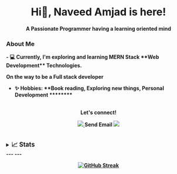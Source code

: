 <!-- - 👋 Hi, I’m @Naveed-Amjad
- 👀 I’m interested in Web development. currently I'm working in MERN stack.
- 🌱 I’m currently learning backend development.
- 💞️ I’m looking to collaborate on web developemnt technologies.
- 📫 Ask me anything related to the technologies I'm working in, I will be more than happy to help.
-    You can reach me at email, naveedamjad1620@gmail.com or Linked https://www.linkedin.com/in/naveed-amjad-53897717b/.
 -->
 <h1 align="center">Hi👋, Naveed Amjad is here!</h1>
<h4 align="center">A Passionate <b>Programmer<b> having a learning oriented mind</h4>
<h3>About Me</h3>
- 💻 Currently, I'm exploring and learning MERN Stack **Web Development** Technologies.
<!---

--->
<!-- - 📝 I'm regularly writing articles about Techonology & Personal Development on [Medium](https://talhatariq-tt.medium.com/) -->
On the way to be a Full stack developer

- ✨ Hobbies: **Book reading, Exploring new things, Personal Development ********<br><br>
<!-- - ✨ Hobbies: **Teaching, Book reading, Blogging, and Overthinking**<br><br> -->
<!-- ![Talha](https://komarev.com/ghpvc/?username=TT-talhatariq&style=flat-square) -->


<div align="center">
<p align="center">Let's connect!</p>
<a href="https://www.linkedin.com/in/naveed-amjad-53897717b/">
    <img src="https://img.shields.io/badge/linkedin-%230077B5.svg?&style=for-the-badge&logo=linkedin&logoColor=white" />
</a>
<!-- <a href="https://web.facebook.com/profile.php?id=100027270442218">
    <img src="https://img.shields.io/badge/Facebook-1877F2?style=for-the-badge&logo=facebook&logoColor=white" />
</a> -->
<!-- <a href="https://twitter.com/Talha_Tariq_TT/">
    <img src="https://img.shields.io/badge/Twitter-1DA1F2?style=for-the-badge&logo=twitter&logoColor=white" />
</a> -->
<!-- <a href="https://www.instagram.com/talha_tariq_tt/?hl=en">
    <img src="https://img.shields.io/badge/Instagram-E4405F?style=for-the-badge&logo=instagram&logoColor=white" />
</a> -->
<a href = "mailto: naveedamjad1620@gmail.com"></a>Send Email
    <img src="https://img.shields.io/badge/Email-12100E?style=for-the-badge&logo=medium&logoColor=white" />
</a>
</div>
<br><br>
    
<details>
<summary><big><strong>📈 Stats</big></summary>
    
![Talha's GitHub stats](https://github-readme-stats.vercel.app/api?username=Naveed-Amjad&show_icons=true&theme=radical)&nbsp;&nbsp;&nbsp;&nbsp;[![Top Languages](https://github-readme-stats.vercel.app/api/top-langs/?username=Naveed-Amjad&layout=compact&theme=radical&custom_title=Most%20Used%20Languages%20In%20Repos&langs_count=8&count_private=true)](https://github.com/anuraghazra/github-readme-stats)
</details>
---
<!-- <details>
<summary><big><strong>📝 Blogs</big></summary>
- [How’s Naming Techniques can Help You in Writing Readable Code?](https://medium.com/nerd-for-tech/hows-the-better-naming-can-help-you-in-programming-d19e1ad7246d)
- [How’s the cin Object & Insertion (>>) Operator Work in Backend in C++?](https://medium.com/learn-and-grow/hows-the-cin-object-insertion-operator-works-in-backend-in-c-647ff4ec03da)
    
- [Importance of Data Structures & Free Resources to Learn it.](https://medium.com/learn-and-grow/importance-of-data-structures-free-resources-to-learn-it-84352af32fa9)
 
 - [Stack ADT](https://talhatariq-tt.medium.com/stack-adt-fcb0da7ba520)
    
   
 </details>  -->
 ---
<div align="center">
    
[![GitHub Streak](http://github-readme-streak-stats.herokuapp.com?user=Naveed-Amjad&date_format=M%20j%5B%2C%20Y%5D)](https://git.io/streak-stats) 
    
</div>
     <br>
